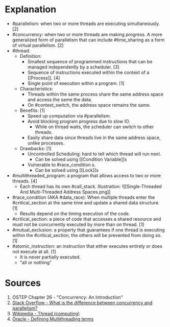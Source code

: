 # Explanation
- #parallelism: when two or more threads are executing simultaneously. [2]
- #concurrency: when two or more threads are making progress. A more generalized form of parallelism that can include #time_sharing as a form of virtual parallelism. [2]
- #thread:
	- Definition:
		- Smallest sequence of programmed instructions that can be managed independently by a scheduler. [3]
		- Sequence of instructions executed within the context of a [[Process]]. [4]
		- Single point of execution within a program. [1]
	- Characteristics:
		- Threads within the same process share the same address space and access the same the data.
		- On #context_switch, the address space remains the same.
	- Benefits: [1]
		- Speed up computation via #parallelism.
		- Avoid blocking program progress due to slow IO.
			- While on thread waits, the scheduler can switch to other threads.
		- Easily share data since threads live in the same address space, unlike processes.
	- Drawbacks: [1]
		- Uncontrolled Scheduling: hard to tell which thread will run next.
			- Can be solved using [[Condition Variable]]s
		- Vulnerable to #race_condition s.
			- Can be solved using [[Lock]]s
- #multithreaded_program: a program that allows access to two or more threads. [4]
	- Each thread has its own #call_stack. Illustration: ![[Single-Threaded And Multi-Threaded Address Spaces.png]]
- #race_condition (AKA #data_race): When multiple threads enter the #critical_section at the same time and update a shared data structure. [1]
	- Results depend on the timing execution of the code.
- #critical_section: a piece of code that accesses a shared resource and must not be concurrently executed by more than on thread. [1]
- #mutual_exclusion: a property that guarantees if one thread is executing within the #critical_section, the others will be prevented from doing so. [1] 
- #atomic_instruction: an instruction that either executes entirely or does not execute at all. [1]
	- It is never partially executed.
	- "all or nothing"

# Sources
1. OSTEP Chapter 26 - "Concurrency: An Introduction"
2. [Stack Overflow - What is the difference between concurrency and parallelism?](https://stackoverflow.com/a/1050257)
3. [Wikipedia - Thread (computing)](https://en.wikipedia.org/wiki/Thread_(computing))
4. [Oracle - Defining Multithreading terms](https://docs.oracle.com/cd/E19455-01/806-5257/6je9h032b/index.html)